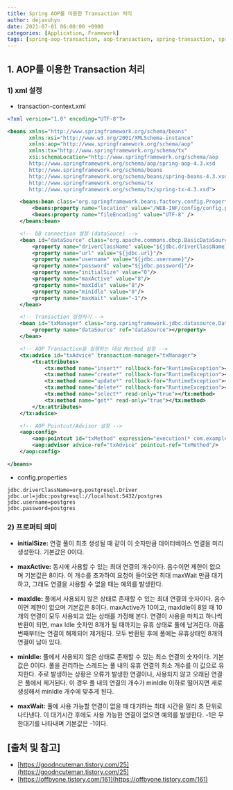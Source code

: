 ```yaml
---
title: Spring AOP를 이용한 Transaction 처리
author: dejavuhyo
date: 2021-07-01 06:00:00 +0900
categories: [Application, Framework]
tags: [spring-aop-transaction, aop-transaction, spring-transaction, spring-aop, 스프링-트랜잭션, 스프링-aop, aop-트랜잭션]
---
```


## 1. AOP를 이용한 Transaction 처리

### 1) xml 설정

* transaction-context.xml

```xml
<?xml version="1.0" encoding="UTF-8"?>

<beans xmlns="http://www.springframework.org/schema/beans"
       xmlns:xsi="http://www.w3.org/2001/XMLSchema-instance"
       xmlns:aop="http://www.springframework.org/schema/aop"
       xmlns:tx="http://www.springframework.org/schema/tx"
       xsi:schemaLocation="http://www.springframework.org/schema/aop
       http://www.springframework.org/schema/aop/spring-aop-4.3.xsd
       http://www.springframework.org/schema/beans
       http://www.springframework.org/schema/beans/spring-beans-4.3.xsd
       http://www.springframework.org/schema/tx
       http://www.springframework.org/schema/tx/spring-tx-4.3.xsd">

    <beans:bean class="org.springframework.beans.factory.config.PropertyPlaceholderConfigurer">
        <beans:property name="location" value="/WEB-INF/config/config.properties"/>
        <beans:property name="fileEncoding" value="UTF-8" />
    </beans:bean>

    <!-- DB connection 설정 (dataSouce) -->
    <bean id="dataSource" class="org.apache.commons.dbcp.BasicDataSource" destroy-method="close">
        <property name="driverClassName" value="${jdbc.driverClassName}"/>
        <property name="url" value="${jdbc.url}"/>
        <property name="username" value="${jdbc.username}"/>
        <property name="password" value="${jdbc.password}"/>
        <property name="initialSize" value="0"/> 
        <property name="maxActive" value="8"/>
        <property name="maxIdle" value="8"/>
        <property name="minIdle" value="0"/>
        <property name="maxWait" value="-1"/>
    </bean>

    <!-- Transaction 설정하기 -->
    <bean id="txManager" class="org.springframework.jdbc.datasource.DataSourceTransactionManager">
        <property name="dataSource" ref="dataSource"></property>
    </bean>

    <!-- AOP Transaction을 실행하는 대상 Method 설정 -->
    <tx:advice id="txAdvice" transaction-manager="txManager">
        <tx:attributes>
            <tx:method name="insert*" rollback-for="RuntimeException"></tx:method>
            <tx:method name="create*" rollback-for="RuntimeException"></tx:method>
            <tx:method name="update*" rollback-for="RuntimeException"></tx:method>
            <tx:method name="delete*" rollback-for="RuntimeException"></tx:method>
            <tx:method name="select*" read-only="true"></tx:method>
            <tx:method name="get*" read-only="true"></tx:method>
        </tx:attributes>
    </tx:advice>

    <!-- AOP Pointcut/Advisor 설정 -->
    <aop:config>
        <aop:pointcut id="txMethod" expression="execution(* com.example..*Service.*(..))"/>
        <aop:advisor advice-ref="txAdvice" pointcut-ref="txMethod"/>
    </aop:config>

</beans>
```

* config.properties

```properties
jdbc.driverClassName=org.postgresql.Driver
jdbc.url=jdbc:postgresql://localhost:5432/postgres
jdbc.username=postgres
jdbc.password=postgres
```

### 2) 프로퍼티 의미

* **initialSize:** 연결 풀이 최초 생성될 때 같이 이 숫자만큼 데이터베이스 연결을 미리 생성한다. 기본값은 0이다.

* **maxActive:** 동시에 사용할 수 있는 최대 연결의 개수이다. 음수이면 제한이 없으며 기본값은 8이다. 이 개수를 초과하여 요청이 들어오면 최대 maxWait 만큼 대기하고, 그래도 연결을 사용할 수 없을 때는 예외를 발생한다.

* **maxIdle:** 풀에서 사용되지 않은 상태로 존재할 수 있는 최대 연결의 숫자이다. 음수이면 제한이 없으며 기본값은 8이다. maxActive가 10이고, maxIdle이 8일 때 10개의 연결이 모두 사용되고 있는 상태를 가정해 본다. 연결이 사용을 마치고 하나씩 반환이 되면, max Idle 숫자인 8개가 될 때까지는 유휴 상태로 풀에 남겨진다. 아홉 번째부터는 연결이 해제되어 제거된다. 모두 반환된 후에 풀에는 유휴상태인 8개의 연결이 남아 있다.

* **minIdle:** 풀에서 사용되지 않은 상태로 존재할 수 있는 최소 연결의 숫자이다. 기본값은 0이다. 풀을 관리하는 스레드는 풀 내의 유휴 연결의 최소 개수를 이 값으로 유지한다. 주로 발생하는 상황은 오류가 발생한 연결이나, 사용되지 않고 오래된 연결은 풀에서 제거된다. 이 경우 풀 내의 연결의 개수가 minIdle 이하로 떨어지면 새로 생성해서 minIdle 개수에 맞추게 된다.

* **maxWait:** 풀에 사용 가능할 연결이 없을 때 대기하는 최대 시간을 밀리 초 단위로 나타낸다. 이 대기시간 후에도 사용 가능한 연결이 없으면 예외를 발생한다. -1은 무한대기를 나타내며 기본값은 -1이다.

## [출처 및 참고]
* [https://goodncuteman.tistory.com/25](https://goodncuteman.tistory.com/25)
* [https://offbyone.tistory.com/161](https://offbyone.tistory.com/161)
